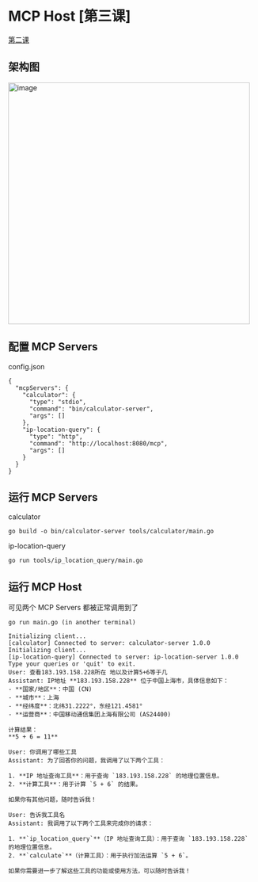 # MCP Host [第三课]

[第二课](https://github.com/guobinqiu/mcp-demo-golang)

## 架构图

<img width="488" alt="image" src="https://github.com/user-attachments/assets/aee62cee-adc1-47eb-a594-bd6b8bc812b4" />

## 配置 MCP Servers

config.json

```
{
  "mcpServers": {
    "calculator": {
      "type": "stdio",
      "command": "bin/calculator-server",
      "args": []
    },
    "ip-location-query": {
      "type": "http",
      "command": "http://localhost:8080/mcp",
      "args": []
    }
  }
}
```

## 运行 MCP Servers

calculator 

```
go build -o bin/calculator-server tools/calculator/main.go
```

ip-location-query

```
go run tools/ip_location_query/main.go
```

## 运行 MCP Host

可见两个 MCP Servers 都被正常调用到了

```
go run main.go (in another terminal)

Initializing client...
[calculator] Connected to server: calculator-server 1.0.0
Initializing client...
[ip-location-query] Connected to server: ip-location-server 1.0.0
Type your queries or 'quit' to exit.
User: 查看183.193.158.228所在 地以及计算5+6等于几
Assistant: IP地址 **183.193.158.228** 位于中国上海市，具体信息如下：  
- **国家/地区**：中国 (CN)  
- **城市**：上海  
- **经纬度**：北纬31.2222°，东经121.4581°  
- **运营商**：中国移动通信集团上海有限公司 (AS24400)  

计算结果：  
**5 + 6 = 11**

User: 你调用了哪些工具
Assistant: 为了回答你的问题，我调用了以下两个工具：  

1. **IP 地址查询工具**：用于查询 `183.193.158.228` 的地理位置信息。  
2. **计算工具**：用于计算 `5 + 6` 的结果。  

如果你有其他问题，随时告诉我！

User: 告诉我工具名
Assistant: 我调用了以下两个工具来完成你的请求：  

1. **`ip_location_query`**（IP 地址查询工具）：用于查询 `183.193.158.228` 的地理位置信息。  
2. **`calculate`**（计算工具）：用于执行加法运算 `5 + 6`。  

如果你需要进一步了解这些工具的功能或使用方法，可以随时告诉我！
```
